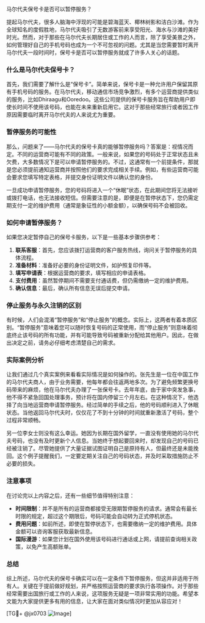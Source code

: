 马尔代夫保号卡是否可以暂停服务？

提起马尔代夫，很多人脑海中浮现的可能是碧海蓝天、椰林树影和洁白沙滩。作为全球知名的度假胜地，马尔代夫吸引了无数游客前来享受阳光、海水与沙滩的美好时光。然而，对于那些在马尔代夫长期居住或工作的人而言，除了享受美景之外，如何管理好自己的手机号码也成为一个不可忽视的问题。尤其是当您需要暂时离开马尔代夫一段时间时，保号卡是否可以暂停服务就成了许多人关心的话题。

### 什么是马尔代夫保号卡？

首先，我们需要了解什么是“保号卡”。简单来说，保号卡是一种允许用户保留其原有手机号码的服务。在马尔代夫，移动通信市场竞争激烈，有多个运营商提供类似的服务，比如Dhiraagu和Ooredoo。这些公司提供的保号卡服务旨在帮助用户即使长时间不使用该号码，也能在未来重新启用它。这对于那些经常旅行或者因工作原因需要临时离开马尔代夫的人来说尤为重要。

### 暂停服务的可能性

那么，问题来了——马尔代夫的保号卡真的能够暂停服务吗？答案是：视情况而定。不同的运营商可能有不同的政策。一般来说，如果您的号码处于正常状态且未欠费，大多数情况下是可以申请暂停服务的。不过，这通常有一个前提条件，那就是您必须提前通知运营商并按照他们的要求完成相关手续。例如，有些运营商可能会要求您填写特定表格，并提交身份证明文件以确认您的身份。

一旦成功申请暂停服务，您的号码将进入一个“休眠”状态，在此期间您将无法接听或拨打电话，也无法接收短信。但需要注意的是，即便是在暂停状态下，您仍需定期支付一定的维护费用（通常是象征性的小额金额），以确保号码不会被回收。

### 如何申请暂停服务？

如果您决定暂停自己的保号卡服务，以下是一些基本步骤供参考：

1. **联系客服**：首先，您应该拨打运营商的客户服务热线，询问关于暂停服务的具体流程。
2. **准备材料**：准备好必要的身份证明文件，如护照复印件等。
3. **填写申请表**：根据运营商的要求，填写相应的申请表格。
4. **支付费用**：虽然暂停期间不需要支付通话费，但仍需缴纳一定的维护费用。
5. **确认信息**：最后，确认所有信息无误后提交申请。

### 停止服务与永久注销的区别

有时候，人们会混淆“暂停服务”和“停止服务”的概念。实际上，这两者有着本质区别。“暂停服务”意味着您可以随时恢复号码的正常使用，而“停止服务”则意味着彻底终止该号码的所有功能，并有可能导致号码被重新分配给其他用户。因此，在做出决定之前，请务必仔细考虑清楚自己的需求。

### 实际案例分析

让我们通过几个真实案例来看看实际情况是如何操作的。张先生是一位在中国工作的马尔代夫商人，由于业务需要，他每年都会往返两地多次。为了避免频繁更换号码带来的麻烦，他在马尔代夫办理了一张保号卡。去年年底，由于家中突发急事，他不得不紧急回国处理事务，预计将在国内停留三个月左右。在这种情况下，他选择了向当地运营商申请暂停服务。经过简单的手续之后，他的号码顺利进入了休眠状态。当他返回马尔代夫时，仅仅花了不到十分钟的时间就重新激活了号码，整个过程非常顺畅。

另一位李女士则没有这么幸运。她因为长期在国外留学，一直没有使用她的马尔代夫号码，也没有及时更新个人信息。当她终于想起要回来时，却发现自己的号码已经被注销了。尽管她提供了大量证据试图证明自己是原持有人，但最终还是未能挽回。这个例子提醒我们，一定要定期关注自己的号码状态，并及时采取措施防止不必要的损失。

### 注意事项

在讨论完以上内容之后，还有一些细节值得特别注意：

- **时间限制**：并不是所有的运营商都接受无限期暂停服务的请求。通常会有最长时限的规定，超过这个期限后，号码可能会自动转为正式停机状态。
- **费用问题**：如前所述，即使在暂停状态下，也需要缴纳一定的维护费用。具体金额可以咨询客服获取最新信息。
- **国际漫游**：如果您计划在国外使用该号码进行通话或上网，请提前查询相关政策，以免产生高额账单。

### 总结

综上所述，马尔代夫的保号卡确实可以在一定条件下暂停服务，但这并非适用于所有人。关键在于提前做好规划，并严格按照运营商的要求执行各项操作。对于那些经常需要出国旅行或工作的人来说，这项服务无疑是一项非常实用的功能。希望本文能为大家提供更多有用的信息，让大家在面对类似情况时更加从容应对！

[TG💪+ @jx0703 ![Image](https://github.com/user-attachments/assets/dbca1d08-cadb-493c-b0ec-ad6f7a83f270)]
